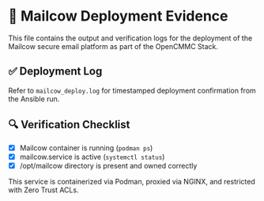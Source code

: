 # 📧 Mailcow Deployment Evidence

This file contains the output and verification logs for the deployment of the Mailcow secure email platform as part of the OpenCMMC Stack.

## ✅ Deployment Log

Refer to `mailcow_deploy.log` for timestamped deployment confirmation from the Ansible run.

## 🔍 Verification Checklist

- [x] Mailcow container is running (`podman ps`)
- [x] mailcow.service is active (`systemctl status`)
- [x] /opt/mailcow directory is present and owned correctly

This service is containerized via Podman, proxied via NGINX, and restricted with Zero Trust ACLs.
